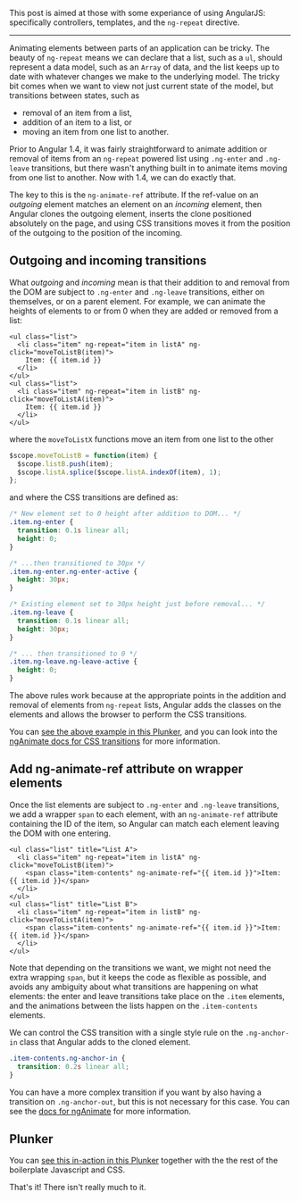 This post is aimed at those with some experiance of using AngularJS: specifically  controllers, templates, and the `ng-repeat` directive.

-----

Animating elements between parts of an application can be tricky. The beauty of `ng-repeat` means we can declare that a list, such as a `ul`, should represent a data model, such as an `Array` of data, and the list keeps up to date with whatever changes we make to the underlying model. The tricky bit comes when we want to view not just current state of the model, but transitions between states, such as 

- removal of an item from a list,
- addition of an item to a list, or
- moving an item from one list to another.

Prior to Angular 1.4, it was fairly straightforward to animate addition or removal of items from an `ng-repeat` powered list using `.ng-enter` and `.ng-leave` transitions, but there wasn't anything built in to animate items moving from one list to another. Now with 1.4, we can do exactly that.

The key to this is the `ng-animate-ref` attribute. If the ref-value on an _outgoing_ element matches an element on an _incoming_ element, then Angular clones the outgoing element, inserts the clone positioned absolutely on the page, and using CSS transitions moves it from the position of the outgoing to the position of the incoming.

Outgoing and incoming transitions
---------------------------------

What _outgoing_ and _incoming_ mean is that their addition to and removal from the DOM are subject to `.ng-enter` and `.ng-leave` transitions, either on themselves, or on a parent element. For example, we can animate the heights of elements to or from 0 when they are added or removed from a list:

```markup
<ul class="list">
  <li class="item" ng-repeat="item in listA" ng-click="moveToListB(item)">
    Item: {{ item.id }}
  </li>
</ul>
<ul class="list">
  <li class="item" ng-repeat="item in listB" ng-click="moveToListA(item)">
    Item: {{ item.id }}
  </li>
</ul>
```

where the `moveToListX` functions move an item from one list to the other

```javascript
$scope.moveToListB = function(item) {
  $scope.listB.push(item);
  $scope.listA.splice($scope.listA.indexOf(item), 1);
};
```

and where the CSS transitions are defined as:

```css
/* New element set to 0 height after addition to DOM... */
.item.ng-enter {
  transition: 0.1s linear all;
  height: 0;
}

/* ...then transitioned to 30px */
.item.ng-enter.ng-enter-active {
  height: 30px;
}

/* Existing element set to 30px height just before removal... */
.item.ng-leave {
  transition: 0.1s linear all;
  height: 30px;
}

/* ... then transitioned to 0 */
.item.ng-leave.ng-leave-active {
  height: 0;
}
```

The above rules work because at the appropriate points in the addition and removal of elements from `ng-repeat` lists, Angular adds the classes on the elements and allows the browser to perform the CSS transitions. 

You can [see the above example in this Plunker](http://plnkr.co/edit/bhoujecibX77jGUTATHR?p=preview), and you can look into the [ngAnimate docs for CSS transitions](https://docs.angularjs.org/api/ngAnimate#css-based-animations) for more information.

Add ng-animate-ref attribute on wrapper elements
------------------------------------------------

Once the list elements are subject to `.ng-enter` and `.ng-leave` transitions, we add a wrapper `span` to each element, with an `ng-animate-ref` attribute containing the ID of the item, so Angular can match each element leaving the DOM with one entering.

```markup
<ul class="list" title="List A">
  <li class="item" ng-repeat="item in listA" ng-click="moveToListB(item)">
    <span class="item-contents" ng-animate-ref="{{ item.id }}">Item: {{ item.id }}</span>
  </li>
</ul>
<ul class="list" title="List B">
  <li class="item" ng-repeat="item in listB" ng-click="moveToListA(item)">
    <span class="item-contents" ng-animate-ref="{{ item.id }}">Item: {{ item.id }}</span>
  </li>
</ul>
```

Note that depending on the transitions we want, we might not need the extra wrapping `span`, but it keeps the code as flexible as possible, and avoids any ambiguity about what transitions are happening on what elements: the enter and leave transitions take place on the `.item` elements, and the animations between the lists happen on the `.item-contents` elements.

We can control the CSS transition with a single style rule on the `.ng-anchor-in` class that Angular adds to the cloned element.

```css
.item-contents.ng-anchor-in {
  transition: 0.2s linear all;
}
```

You can have a more complex transition if you want by also having a transition on `.ng-anchor-out`, but this is not necessary for this case. You can see the [docs for ngAnimate](https://docs.angularjs.org/api/ngAnimate) for more information.

Plunker
-------

You can [see this in-action in this Plunker](http://plnkr.co/edit/L0XJS3vEZOACgKqtnqF3?p=preview) together with the the rest of the boilerplate Javascript and CSS.

That's it! There isn't really much to it.
